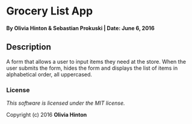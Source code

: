 # Grocery List App

#### By Olivia Hinton & Sebastian Prokuski | Date: June 6, 2016

## Description
A form that allows a user to input items they need at the store. When the user submits the form, hides the form and displays the list of items in alphabetical order, all uppercased.

### License

*This software is licensed under the MIT license.*

Copyright (c) 2016 **Olivia Hinton**



